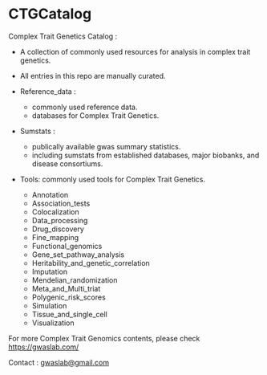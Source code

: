 # CTGCatalog

Complex Trait Genetics Catalog : 
- A collection of commonly used resources for analysis in complex trait genetics. 
- All entries in this repo are manually curated.

- Reference_data :
  - commonly used reference data.
  - databases for Complex Trait Genetics.
- Sumstats :  
  - publically available gwas summary statistics.
  - including sumstats from established databases, major biobanks, and disease consortiums.
- Tools: commonly used tools for Complex Trait Genetics.
  - Annotation
  - Association_tests
  - Colocalization
  - Data_processing
  - Drug_discovery
  - Fine_mapping
  - Functional_genomics
  - Gene_set_pathway_analysis
  - Heritability_and_genetic_correlation
  - Imputation
  - Mendelian_randomization
  - Meta_and_Multi_triat
  - Polygenic_risk_scores
  - Simulation
  - Tissue_and_single_cell
  - Visualization

For more Complex Trait Genomics contents, please check https://gwaslab.com/

Contact : gwaslab@gmail.com
